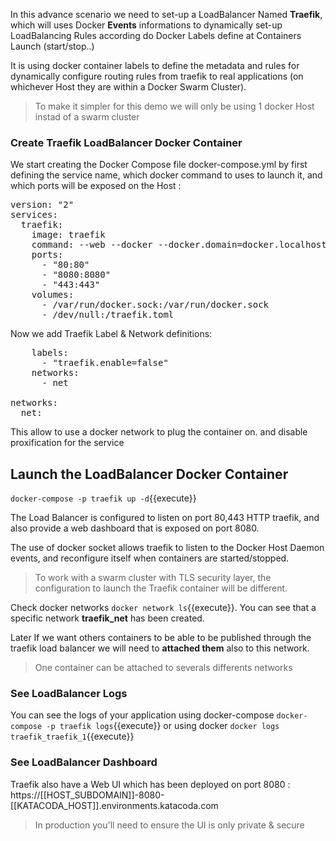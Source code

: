 


In this advance scenario we need to set-up a LoadBalancer Named **Traefik**, which will uses Docker **Events** informations to dynamically set-up LoadBalancing Rules according do Docker Labels define at Containers Launch (start/stop..)

It is using docker container labels to define the metadata and rules for dynamically configure routing rules from traefik to real applications (on whichever Host they are within a Docker Swarm Cluster).

>To make it simpler for this demo we will only be using 1 docker Host instad of a swarm cluster

### Create Traefik LoadBalancer Docker Container

We start creating the Docker Compose file docker-compose.yml by first defining the service name, which docker command to uses to launch it, and which ports will be exposed on the Host :

<pre class="file" data-filename="docker-compose.yml" data-target="replace">
version: "2"
services:
  traefik:
    image: traefik
    command: --web --docker --docker.domain=docker.localhost --logLevel=DEBUG
    ports:
      - "80:80"
      - "8080:8080"
      - "443:443"
    volumes:
      - /var/run/docker.sock:/var/run/docker.sock
      - /dev/null:/traefik.toml</pre>


Now we add Traefik Label & Network definitions:

<pre class="file" data-filename="docker-compose.yml" data-target="append">
    labels:
      - "traefik.enable=false"
    networks:
	  - net

networks:
  net:
</pre>

This allow to use a docker network to plug the container on. and disable proxification for the service

## Launch the LoadBalancer Docker Container

`docker-compose -p traefik up -d`{{execute}}

The Load Balancer is configured to listen on port 80,443 HTTP traefik, and also provide a web dashboard that is exposed on port 8080.

The use of docker socket allows traefik to listen to the Docker Host Daemon events, and reconfigure itself when containers are started/stopped. 
>To work with a swarm cluster with TLS security layer, the configuration to launch the Traefik container will be different.

Check docker networks `docker network ls`{{execute}}. You can see that a specific network **traefik_net** has been created.

Later If we want others containers to be able to be published through the traefik load balancer we will need to **attached them** also to this network.

>One container can be attached to severals differents networks

### See LoadBalancer Logs

You can see the logs of your application using docker-compose `docker-compose -p traefik logs`{{execute}}
or using docker `docker logs traefik_traefik_1`{{execute}}

### See LoadBalancer Dashboard

Traefik also have a Web UI which has been deployed on port 8080 : https://[[HOST_SUBDOMAIN]]-8080-[[KATACODA_HOST]].environments.katacoda.com

> In production you'll need to ensure the UI is only private & secure


